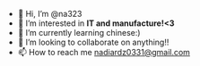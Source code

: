 - 👋 Hi, I’m @na323
- 👀 I’m interested in **IT and manufacture!<3**
- 🌱 I’m currently learning chinese:)
- 💞️ I’m looking to collaborate on anything!!
- 📫 How to reach me nadiardz0331@gmail.com

<!---
na323/na323 is a ✨ special ✨ repository because its `README.md` (this file) appears on your GitHub profile.
You can click the Preview link to take a look at your changes.
--->
